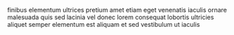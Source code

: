 finibus elementum ultrices pretium amet etiam eget venenatis iaculis ornare
malesuada quis sed lacinia vel donec lorem consequat lobortis ultricies aliquet
semper elementum est aliquam et sed vestibulum ut iaculis